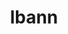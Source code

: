 ---
title: "lbann"
layout: cache
categories: [package, develop]
meta: {"versions": ["0.102"], "compilers": ["gcc@=7.5.0"], "oss": ["ubuntu18.04"], "platforms": ["linux"], "targets": ["x86_64", "x86_64_v3"], "stacks": ["radiuss"], "num_specs": 71, "num_specs_by_stack": {"radiuss": 71}}
spec_details: [{"hash": "atmypcyhehxlczsgq3wlrp75xose72rl", "compiler": "gcc@=7.5.0", "versions": ["0.102"], "os": "ubuntu18.04", "platform": "linux", "target": "x86_64", "variants": ["+al", "~asan", "~boost", "build_system=cmake", "build_type=Release", "+conduit", "~cuda", "~deterministic", "+dihydrogen", "~distconv", "dtype=float", "~fft", "~gold", "~half", "+hwloc", "~ipo", "~lld", "~numpy", "~nvprof", "~nvshmem", "~onednn", "~onnx", "+pfe", "+python", "~rocm", "~unit_tests", "~vision", "~vtune"], "stacks": ["radiuss"], "size": "-", "tarball": "https://binaries.spack.io/develop/build_cache/linux-ubuntu18.04-x86_64/gcc-7.5.0/lbann-0.102/linux-ubuntu18.04-x86_64-gcc-7.5.0-lbann-0.102-atmypcyhehxlczsgq3wlrp75xose72rl.spack"}, {"hash": "3kv3io6onnag4tsqb6r3cnsqdx4fv5ve", "compiler": "gcc@=7.5.0", "versions": ["0.102"], "os": "ubuntu18.04", "platform": "linux", "target": "x86_64", "variants": ["+al", "~asan", "~boost", "build_type=Release", "+conduit", "~cuda", "~deterministic", "+dihydrogen", "~distconv", "dtype=float", "~fft", "~gold", "~half", "+hwloc", "~ipo", "~lld", "~numpy", "~nvprof", "~nvshmem", "~onednn", "~onnx", "+pfe", "+python", "~rocm", "~vision", "~vtune"], "stacks": ["radiuss"], "size": "-", "tarball": "https://binaries.spack.io/develop/build_cache/linux-ubuntu18.04-x86_64/gcc-7.5.0/lbann-0.102/linux-ubuntu18.04-x86_64-gcc-7.5.0-lbann-0.102-3kv3io6onnag4tsqb6r3cnsqdx4fv5ve.spack"}, {"hash": "2rwxcwnopoqf3wg26fk7fa26mru5ud6g", "compiler": "gcc@=7.5.0", "versions": ["0.102"], "os": "ubuntu18.04", "platform": "linux", "target": "x86_64", "variants": ["+al", "~asan", "~boost", "build_system=cmake", "build_type=Release", "+conduit", "~cuda", "~deterministic", "+dihydrogen", "~distconv", "dtype=float", "~fft", "~gold", "~half", "+hwloc", "~ipo", "~lld", "~numpy", "~nvprof", "~nvshmem", "~onednn", "~onnx", "+pfe", "+python", "~rocm", "~unit_tests", "~vision", "~vtune"], "stacks": ["radiuss"], "size": "-", "tarball": "https://binaries.spack.io/develop/build_cache/linux-ubuntu18.04-x86_64/gcc-7.5.0/lbann-0.102/linux-ubuntu18.04-x86_64-gcc-7.5.0-lbann-0.102-2rwxcwnopoqf3wg26fk7fa26mru5ud6g.spack"}, {"hash": "4qm2bzanlybuoxb2ociclmpmpafggx46", "compiler": "gcc@=7.5.0", "versions": ["0.102"], "os": "ubuntu18.04", "platform": "linux", "target": "x86_64", "variants": ["+al", "~asan", "~boost", "build_type=Release", "+conduit", "~cuda", "~deterministic", "+dihydrogen", "~distconv", "dtype=float", "~fft", "~gold", "~half", "+hwloc", "~ipo", "~lld", "~numpy", "~nvprof", "~nvshmem", "~onednn", "~onnx", "+pfe", "+python", "~rocm", "~vision", "~vtune"], "stacks": ["radiuss"], "size": "-", "tarball": "https://binaries.spack.io/develop/build_cache/linux-ubuntu18.04-x86_64/gcc-7.5.0/lbann-0.102/linux-ubuntu18.04-x86_64-gcc-7.5.0-lbann-0.102-4qm2bzanlybuoxb2ociclmpmpafggx46.spack"}, {"hash": "4vphdzodnnheanjqnaj4rumiffiowddw", "compiler": "gcc@=7.5.0", "versions": ["0.102"], "os": "ubuntu18.04", "platform": "linux", "target": "x86_64", "variants": ["+al", "~asan", "~boost", "build_type=Release", "+conduit", "~cuda", "~deterministic", "+dihydrogen", "~distconv", "dtype=float", "~fft", "~gold", "~half", "+hwloc", "~ipo", "~lld", "~numpy", "~nvprof", "~nvshmem", "~onednn", "~onnx", "+pfe", "+python", "~rocm", "~unit_tests", "~vision", "~vtune"], "stacks": ["radiuss"], "size": "-", "tarball": "https://binaries.spack.io/develop/build_cache/linux-ubuntu18.04-x86_64/gcc-7.5.0/lbann-0.102/linux-ubuntu18.04-x86_64-gcc-7.5.0-lbann-0.102-4vphdzodnnheanjqnaj4rumiffiowddw.spack"}, {"hash": "6yazqcik65vbasev2krdbmrum3eaylbc", "compiler": "gcc@=7.5.0", "versions": ["0.102"], "os": "ubuntu18.04", "platform": "linux", "target": "x86_64", "variants": ["+al", "~asan", "~boost", "build_type=Release", "+conduit", "~cuda", "~deterministic", "+dihydrogen", "~distconv", "dtype=float", "~fft", "~gold", "~half", "+hwloc", "~ipo", "~lld", "~numpy", "~nvprof", "~nvshmem", "~onednn", "~onnx", "+pfe", "+python", "~rocm", "~vision", "~vtune"], "stacks": ["radiuss"], "size": "-", "tarball": "https://binaries.spack.io/develop/build_cache/linux-ubuntu18.04-x86_64/gcc-7.5.0/lbann-0.102/linux-ubuntu18.04-x86_64-gcc-7.5.0-lbann-0.102-6yazqcik65vbasev2krdbmrum3eaylbc.spack"}, {"hash": "63luleiimem2hgqdzgfmgke43v37woa6", "compiler": "gcc@=7.5.0", "versions": ["0.102"], "os": "ubuntu18.04", "platform": "linux", "target": "x86_64", "variants": ["+al", "~asan", "~boost", "build_type=Release", "+conduit", "~cuda", "~deterministic", "+dihydrogen", "~distconv", "dtype=float", "~fft", "~gold", "~half", "+hwloc", "~ipo", "~lld", "~numpy", "~nvprof", "~nvshmem", "~onednn", "~onnx", "+pfe", "+python", "~rocm", "~vision", "~vtune"], "stacks": ["radiuss"], "size": "-", "tarball": "https://binaries.spack.io/develop/build_cache/linux-ubuntu18.04-x86_64/gcc-7.5.0/lbann-0.102/linux-ubuntu18.04-x86_64-gcc-7.5.0-lbann-0.102-63luleiimem2hgqdzgfmgke43v37woa6.spack"}, {"hash": "7digorhfti234t6twevmv5ckpquuxtd2", "compiler": "gcc@=7.5.0", "versions": ["0.102"], "os": "ubuntu18.04", "platform": "linux", "target": "x86_64", "variants": ["+al", "~asan", "~boost", "build_system=cmake", "build_type=Release", "+conduit", "~cuda", "~deterministic", "+dihydrogen", "~distconv", "dtype=float", "~fft", "~gold", "~half", "+hwloc", "~ipo", "~lld", "~numpy", "~nvprof", "~nvshmem", "~onednn", "~onnx", "+pfe", "+python", "~rocm", "~unit_tests", "~vision", "~vtune"], "stacks": ["radiuss"], "size": "-", "tarball": "https://binaries.spack.io/develop/build_cache/linux-ubuntu18.04-x86_64/gcc-7.5.0/lbann-0.102/linux-ubuntu18.04-x86_64-gcc-7.5.0-lbann-0.102-7digorhfti234t6twevmv5ckpquuxtd2.spack"}, {"hash": "3ywvmkd3xfc5gjo4nigbq5jyiqmfoehn", "compiler": "gcc@=7.5.0", "versions": ["0.102"], "os": "ubuntu18.04", "platform": "linux", "target": "x86_64", "variants": ["+al", "~asan", "~boost", "build_type=Release", "+conduit", "~cuda", "~deterministic", "+dihydrogen", "~distconv", "dtype=float", "~fft", "~gold", "~half", "+hwloc", "~ipo", "~lld", "~numpy", "~nvprof", "~nvshmem", "~onednn", "~onnx", "+pfe", "+python", "~rocm", "~vision", "~vtune"], "stacks": ["radiuss"], "size": "-", "tarball": "https://binaries.spack.io/develop/build_cache/linux-ubuntu18.04-x86_64/gcc-7.5.0/lbann-0.102/linux-ubuntu18.04-x86_64-gcc-7.5.0-lbann-0.102-3ywvmkd3xfc5gjo4nigbq5jyiqmfoehn.spack"}, {"hash": "wqr4zkawtwp3ia6j2pkc2orxupiy6na4", "compiler": "gcc@=7.5.0", "versions": ["0.102"], "os": "ubuntu18.04", "platform": "linux", "target": "x86_64", "variants": ["+al", "~asan", "~boost", "build_type=Release", "+conduit", "~cuda", "~deterministic", "+dihydrogen", "~distconv", "dtype=float", "~fft", "~gold", "~half", "+hwloc", "~ipo", "~lld", "~numpy", "~nvprof", "~nvshmem", "~onednn", "~onnx", "+pfe", "+python", "~rocm", "~vision", "~vtune"], "stacks": ["radiuss"], "size": "-", "tarball": "https://binaries.spack.io/develop/build_cache/linux-ubuntu18.04-x86_64/gcc-7.5.0/lbann-0.102/linux-ubuntu18.04-x86_64-gcc-7.5.0-lbann-0.102-wqr4zkawtwp3ia6j2pkc2orxupiy6na4.spack"}, {"hash": "amxkex7aube454djzufz3nwytfld4eeu", "compiler": "gcc@=7.5.0", "versions": ["0.102"], "os": "ubuntu18.04", "platform": "linux", "target": "x86_64", "variants": ["+al", "~asan", "~boost", "build_system=cmake", "build_type=Release", "+conduit", "~cuda", "~deterministic", "+dihydrogen", "~distconv", "dtype=float", "~fft", "~gold", "~half", "+hwloc", "~ipo", "~lld", "~numpy", "~nvprof", "~nvshmem", "~onednn", "~onnx", "+pfe", "+python", "~rocm", "~unit_tests", "~vision", "~vtune"], "stacks": ["radiuss"], "size": "-", "tarball": "https://binaries.spack.io/develop/build_cache/linux-ubuntu18.04-x86_64/gcc-7.5.0/lbann-0.102/linux-ubuntu18.04-x86_64-gcc-7.5.0-lbann-0.102-amxkex7aube454djzufz3nwytfld4eeu.spack"}, {"hash": "3dxnt2nte7klb5olwgb2zvzxx77zdy6h", "compiler": "gcc@=7.5.0", "versions": ["0.102"], "os": "ubuntu18.04", "platform": "linux", "target": "x86_64", "variants": ["+al", "~asan", "~boost", "build_system=cmake", "build_type=Release", "+conduit", "~cuda", "~deterministic", "+dihydrogen", "~distconv", "dtype=float", "~fft", "generator=ninja", "~gold", "~half", "+hwloc", "~ipo", "~lld", "~numpy", "~nvprof", "~nvshmem", "~onednn", "~onnx", "+pfe", "+python", "~rocm", "~unit_tests", "~vision", "~vtune"], "stacks": ["radiuss"], "size": "-", "tarball": "https://binaries.spack.io/develop/build_cache/linux-ubuntu18.04-x86_64/gcc-7.5.0/lbann-0.102/linux-ubuntu18.04-x86_64-gcc-7.5.0-lbann-0.102-3dxnt2nte7klb5olwgb2zvzxx77zdy6h.spack"}, {"hash": "aqef2oevm25dh5j5rtoskqi5ob5unsqv", "compiler": "gcc@=7.5.0", "versions": ["0.102"], "os": "ubuntu18.04", "platform": "linux", "target": "x86_64", "variants": ["+al", "~asan", "~boost", "build_type=Release", "+conduit", "~cuda", "~deterministic", "+dihydrogen", "~distconv", "dtype=float", "~fft", "~gold", "~half", "+hwloc", "~ipo", "~lld", "~numpy", "~nvprof", "~nvshmem", "~onednn", "~onnx", "+pfe", "+python", "~rocm", "~vision", "~vtune"], "stacks": ["radiuss"], "size": "-", "tarball": "https://binaries.spack.io/develop/build_cache/linux-ubuntu18.04-x86_64/gcc-7.5.0/lbann-0.102/linux-ubuntu18.04-x86_64-gcc-7.5.0-lbann-0.102-aqef2oevm25dh5j5rtoskqi5ob5unsqv.spack"}, {"hash": "3y5atrbventrpycndqsifpr5bcm2rrv6", "compiler": "gcc@=7.5.0", "versions": ["0.102"], "os": "ubuntu18.04", "platform": "linux", "target": "x86_64", "variants": ["+al", "~asan", "~boost", "build_type=Release", "+conduit", "~cuda", "~deterministic", "+dihydrogen", "~distconv", "dtype=float", "~fft", "~gold", "~half", "+hwloc", "~ipo", "~lld", "~numpy", "~nvprof", "~nvshmem", "~onednn", "~onnx", "+pfe", "+python", "~rocm", "~vision", "~vtune"], "stacks": ["radiuss"], "size": "-", "tarball": "https://binaries.spack.io/develop/build_cache/linux-ubuntu18.04-x86_64/gcc-7.5.0/lbann-0.102/linux-ubuntu18.04-x86_64-gcc-7.5.0-lbann-0.102-3y5atrbventrpycndqsifpr5bcm2rrv6.spack"}, {"hash": "4huwr4bmkgvynckiuvalfrg5uyd53icr", "compiler": "gcc@=7.5.0", "versions": ["0.102"], "os": "ubuntu18.04", "platform": "linux", "target": "x86_64", "variants": ["+al", "~asan", "~boost", "build_type=Release", "+conduit", "~cuda", "~deterministic", "+dihydrogen", "~distconv", "dtype=float", "~fft", "~gold", "~half", "+hwloc", "~ipo", "~lld", "~numpy", "~nvprof", "~nvshmem", "~onednn", "~onnx", "+pfe", "+python", "~rocm", "~vision", "~vtune"], "stacks": ["radiuss"], "size": "-", "tarball": "https://binaries.spack.io/develop/build_cache/linux-ubuntu18.04-x86_64/gcc-7.5.0/lbann-0.102/linux-ubuntu18.04-x86_64-gcc-7.5.0-lbann-0.102-4huwr4bmkgvynckiuvalfrg5uyd53icr.spack"}, {"hash": "3nm3kjxs3yczg2hcdrfe2q2zshg6bnwe", "compiler": "gcc@=7.5.0", "versions": ["0.102"], "os": "ubuntu18.04", "platform": "linux", "target": "x86_64", "variants": ["+al", "~asan", "~boost", "build_type=Release", "+conduit", "~cuda", "~deterministic", "+dihydrogen", "~distconv", "dtype=float", "~fft", "~gold", "~half", "+hwloc", "~ipo", "~lld", "~numpy", "~nvprof", "~nvshmem", "~onednn", "~onnx", "+pfe", "+python", "~rocm", "~vision", "~vtune"], "stacks": ["radiuss"], "size": "-", "tarball": "https://binaries.spack.io/develop/build_cache/linux-ubuntu18.04-x86_64/gcc-7.5.0/lbann-0.102/linux-ubuntu18.04-x86_64-gcc-7.5.0-lbann-0.102-3nm3kjxs3yczg2hcdrfe2q2zshg6bnwe.spack"}, {"hash": "62fd2yqng5juyqkfuorj5zs5ulxlznm2", "compiler": "gcc@=7.5.0", "versions": ["0.102"], "os": "ubuntu18.04", "platform": "linux", "target": "x86_64", "variants": ["+al", "~asan", "~boost", "build_system=cmake", "build_type=Release", "+conduit", "~cuda", "~deterministic", "+dihydrogen", "~distconv", "dtype=float", "~fft", "~gold", "~half", "+hwloc", "~ipo", "~lld", "~numpy", "~nvprof", "~nvshmem", "~onednn", "~onnx", "+pfe", "+python", "~rocm", "~unit_tests", "~vision", "~vtune"], "stacks": ["radiuss"], "size": "-", "tarball": "https://binaries.spack.io/develop/build_cache/linux-ubuntu18.04-x86_64/gcc-7.5.0/lbann-0.102/linux-ubuntu18.04-x86_64-gcc-7.5.0-lbann-0.102-62fd2yqng5juyqkfuorj5zs5ulxlznm2.spack"}, {"hash": "2ntln6rsrt2trw3lxja47tbyn4y4uu3y", "compiler": "gcc@=7.5.0", "versions": ["0.102"], "os": "ubuntu18.04", "platform": "linux", "target": "x86_64", "variants": ["+al", "~asan", "~boost", "build_type=Release", "+conduit", "~cuda", "~deterministic", "+dihydrogen", "~distconv", "dtype=float", "~fft", "~gold", "~half", "+hwloc", "~ipo", "~lld", "~numpy", "~nvprof", "~nvshmem", "~onednn", "~onnx", "+pfe", "+python", "~rocm", "~vision", "~vtune"], "stacks": ["radiuss"], "size": "-", "tarball": "https://binaries.spack.io/develop/build_cache/linux-ubuntu18.04-x86_64/gcc-7.5.0/lbann-0.102/linux-ubuntu18.04-x86_64-gcc-7.5.0-lbann-0.102-2ntln6rsrt2trw3lxja47tbyn4y4uu3y.spack"}, {"hash": "5c6gbkyxl4ehxz6ceevkztfhobwkmdho", "compiler": "gcc@=7.5.0", "versions": ["0.102"], "os": "ubuntu18.04", "platform": "linux", "target": "x86_64", "variants": ["+al", "~asan", "~boost", "build_type=Release", "+conduit", "~cuda", "~deterministic", "+dihydrogen", "~distconv", "dtype=float", "~fft", "~gold", "~half", "+hwloc", "~ipo", "~lld", "~numpy", "~nvprof", "~nvshmem", "~onednn", "~onnx", "+pfe", "+python", "~rocm", "~vision", "~vtune"], "stacks": ["radiuss"], "size": "-", "tarball": "https://binaries.spack.io/develop/build_cache/linux-ubuntu18.04-x86_64/gcc-7.5.0/lbann-0.102/linux-ubuntu18.04-x86_64-gcc-7.5.0-lbann-0.102-5c6gbkyxl4ehxz6ceevkztfhobwkmdho.spack"}, {"hash": "3533tzsiplw2e2ykw56mzpeie5qinzb2", "compiler": "gcc@=7.5.0", "versions": ["0.102"], "os": "ubuntu18.04", "platform": "linux", "target": "x86_64", "variants": ["+al", "~asan", "~boost", "build_type=Release", "+conduit", "~cuda", "~deterministic", "+dihydrogen", "~distconv", "dtype=float", "~fft", "~gold", "~half", "+hwloc", "~ipo", "~lld", "~numpy", "~nvprof", "~nvshmem", "~onednn", "~onnx", "+pfe", "+python", "~rocm", "~vision", "~vtune"], "stacks": ["radiuss"], "size": "-", "tarball": "https://binaries.spack.io/develop/build_cache/linux-ubuntu18.04-x86_64/gcc-7.5.0/lbann-0.102/linux-ubuntu18.04-x86_64-gcc-7.5.0-lbann-0.102-3533tzsiplw2e2ykw56mzpeie5qinzb2.spack"}, {"hash": "3heqwnps3yq425qvjwpt3uwzzklhlsw3", "compiler": "gcc@=7.5.0", "versions": ["0.102"], "os": "ubuntu18.04", "platform": "linux", "target": "x86_64", "variants": ["+al", "~asan", "~boost", "build_type=Release", "+conduit", "~cuda", "~deterministic", "+dihydrogen", "~distconv", "dtype=float", "~fft", "~gold", "~half", "+hwloc", "~ipo", "~lld", "~numpy", "~nvprof", "~nvshmem", "~onednn", "~onnx", "+pfe", "+python", "~rocm", "~vision", "~vtune"], "stacks": ["radiuss"], "size": "-", "tarball": "https://binaries.spack.io/develop/build_cache/linux-ubuntu18.04-x86_64/gcc-7.5.0/lbann-0.102/linux-ubuntu18.04-x86_64-gcc-7.5.0-lbann-0.102-3heqwnps3yq425qvjwpt3uwzzklhlsw3.spack"}, {"hash": "a2kalvbbp4rsqsy64x4u43h2kqararlj", "compiler": "gcc@=7.5.0", "versions": ["0.102"], "os": "ubuntu18.04", "platform": "linux", "target": "x86_64", "variants": ["+al", "~asan", "~boost", "build_type=Release", "+conduit", "~cuda", "~deterministic", "+dihydrogen", "~distconv", "dtype=float", "~fft", "~gold", "~half", "+hwloc", "~ipo", "~lld", "~numpy", "~nvprof", "~nvshmem", "~onednn", "~onnx", "+pfe", "+python", "~rocm", "~vision", "~vtune"], "stacks": ["radiuss"], "size": "-", "tarball": "https://binaries.spack.io/develop/build_cache/linux-ubuntu18.04-x86_64/gcc-7.5.0/lbann-0.102/linux-ubuntu18.04-x86_64-gcc-7.5.0-lbann-0.102-a2kalvbbp4rsqsy64x4u43h2kqararlj.spack"}, {"hash": "swjyuvodeba44me6rqwhi7jlowilgdpa", "compiler": "gcc@=7.5.0", "versions": ["0.102"], "os": "ubuntu18.04", "platform": "linux", "target": "x86_64", "variants": ["+al", "~asan", "~boost", "build_type=Release", "+conduit", "~cuda", "~deterministic", "+dihydrogen", "~distconv", "dtype=float", "~fft", "~gold", "~half", "+hwloc", "~ipo", "~lld", "~numpy", "~nvprof", "~nvshmem", "~onednn", "~onnx", "+pfe", "+python", "~rocm", "~vision", "~vtune"], "stacks": ["radiuss"], "size": "-", "tarball": "https://binaries.spack.io/develop/build_cache/linux-ubuntu18.04-x86_64/gcc-7.5.0/lbann-0.102/linux-ubuntu18.04-x86_64-gcc-7.5.0-lbann-0.102-swjyuvodeba44me6rqwhi7jlowilgdpa.spack"}, {"hash": "cbudadngmhrncykugoisra3crrhqfi6q", "compiler": "gcc@=7.5.0", "versions": ["0.102"], "os": "ubuntu18.04", "platform": "linux", "target": "x86_64", "variants": ["+al", "~asan", "~boost", "build_system=cmake", "build_type=Release", "+conduit", "~cuda", "~deterministic", "+dihydrogen", "~distconv", "dtype=float", "~fft", "~gold", "~half", "+hwloc", "~ipo", "~lld", "~numpy", "~nvprof", "~nvshmem", "~onednn", "~onnx", "+pfe", "+python", "~rocm", "~unit_tests", "~vision", "~vtune"], "stacks": ["radiuss"], "size": "-", "tarball": "https://binaries.spack.io/develop/build_cache/linux-ubuntu18.04-x86_64/gcc-7.5.0/lbann-0.102/linux-ubuntu18.04-x86_64-gcc-7.5.0-lbann-0.102-cbudadngmhrncykugoisra3crrhqfi6q.spack"}, {"hash": "k7zsu3v4igaspkg6mm7gymdmzmtsb6ea", "compiler": "gcc@=7.5.0", "versions": ["0.102"], "os": "ubuntu18.04", "platform": "linux", "target": "x86_64", "variants": ["+al", "~asan", "~boost", "build_type=Release", "+conduit", "~cuda", "~deterministic", "+dihydrogen", "~distconv", "dtype=float", "~fft", "~gold", "~half", "+hwloc", "~ipo", "~lld", "~numpy", "~nvprof", "~nvshmem", "~onednn", "~onnx", "+pfe", "+python", "~rocm", "~vision", "~vtune"], "stacks": ["radiuss"], "size": "-", "tarball": "https://binaries.spack.io/develop/build_cache/linux-ubuntu18.04-x86_64/gcc-7.5.0/lbann-0.102/linux-ubuntu18.04-x86_64-gcc-7.5.0-lbann-0.102-k7zsu3v4igaspkg6mm7gymdmzmtsb6ea.spack"}, {"hash": "rc3iosdlhjofktjsvwovkredrktbafwp", "compiler": "gcc@=7.5.0", "versions": ["0.102"], "os": "ubuntu18.04", "platform": "linux", "target": "x86_64", "variants": ["+al", "~asan", "~boost", "build_type=Release", "+conduit", "~cuda", "~deterministic", "+dihydrogen", "~distconv", "dtype=float", "~fft", "~gold", "~half", "+hwloc", "~ipo", "~lld", "~numpy", "~nvprof", "~nvshmem", "~onednn", "~onnx", "+pfe", "+python", "~rocm", "~vision", "~vtune"], "stacks": ["radiuss"], "size": "-", "tarball": "https://binaries.spack.io/develop/build_cache/linux-ubuntu18.04-x86_64/gcc-7.5.0/lbann-0.102/linux-ubuntu18.04-x86_64-gcc-7.5.0-lbann-0.102-rc3iosdlhjofktjsvwovkredrktbafwp.spack"}, {"hash": "bony5pevq2ywt3dbu45pfavk5ztvfbqq", "compiler": "gcc@=7.5.0", "versions": ["0.102"], "os": "ubuntu18.04", "platform": "linux", "target": "x86_64", "variants": ["+al", "~asan", "~boost", "build_type=Release", "+conduit", "~cuda", "~deterministic", "+dihydrogen", "~distconv", "dtype=float", "~fft", "~gold", "~half", "+hwloc", "~ipo", "~lld", "~numpy", "~nvprof", "~nvshmem", "~onednn", "~onnx", "+pfe", "+python", "~rocm", "~vision", "~vtune"], "stacks": ["radiuss"], "size": "-", "tarball": "https://binaries.spack.io/develop/build_cache/linux-ubuntu18.04-x86_64/gcc-7.5.0/lbann-0.102/linux-ubuntu18.04-x86_64-gcc-7.5.0-lbann-0.102-bony5pevq2ywt3dbu45pfavk5ztvfbqq.spack"}, {"hash": "dv3mnwtdanr6yhmffo6n5ga6qndl4j4i", "compiler": "gcc@=7.5.0", "versions": ["0.102"], "os": "ubuntu18.04", "platform": "linux", "target": "x86_64", "variants": ["+al", "~asan", "~boost", "build_type=Release", "+conduit", "~cuda", "~deterministic", "+dihydrogen", "~distconv", "dtype=float", "~fft", "~gold", "~half", "+hwloc", "~ipo", "~lld", "~numpy", "~nvprof", "~nvshmem", "~onednn", "~onnx", "+pfe", "+python", "~rocm", "~vision", "~vtune"], "stacks": ["radiuss"], "size": "-", "tarball": "https://binaries.spack.io/develop/build_cache/linux-ubuntu18.04-x86_64/gcc-7.5.0/lbann-0.102/linux-ubuntu18.04-x86_64-gcc-7.5.0-lbann-0.102-dv3mnwtdanr6yhmffo6n5ga6qndl4j4i.spack"}, {"hash": "n5qoxs5ktmjdvctj2vszh4aasbostq5v", "compiler": "gcc@=7.5.0", "versions": ["0.102"], "os": "ubuntu18.04", "platform": "linux", "target": "x86_64", "variants": ["+al", "~asan", "~boost", "build_type=Release", "+conduit", "~cuda", "~deterministic", "+dihydrogen", "~distconv", "dtype=float", "~fft", "~gold", "~half", "+hwloc", "~ipo", "~lld", "~numpy", "~nvprof", "~nvshmem", "~onednn", "~onnx", "+pfe", "+python", "~rocm", "~vision", "~vtune"], "stacks": ["radiuss"], "size": "-", "tarball": "https://binaries.spack.io/develop/build_cache/linux-ubuntu18.04-x86_64/gcc-7.5.0/lbann-0.102/linux-ubuntu18.04-x86_64-gcc-7.5.0-lbann-0.102-n5qoxs5ktmjdvctj2vszh4aasbostq5v.spack"}, {"hash": "q4zp324n65b2te52asnlrk7ziqmyqadl", "compiler": "gcc@=7.5.0", "versions": ["0.102"], "os": "ubuntu18.04", "platform": "linux", "target": "x86_64", "variants": ["+al", "~asan", "~boost", "build_type=Release", "+conduit", "~cuda", "~deterministic", "+dihydrogen", "~distconv", "dtype=float", "~fft", "~gold", "~half", "+hwloc", "~ipo", "~lld", "~numpy", "~nvprof", "~nvshmem", "~onednn", "~onnx", "+pfe", "+python", "~rocm", "~vision", "~vtune"], "stacks": ["radiuss"], "size": "-", "tarball": "https://binaries.spack.io/develop/build_cache/linux-ubuntu18.04-x86_64/gcc-7.5.0/lbann-0.102/linux-ubuntu18.04-x86_64-gcc-7.5.0-lbann-0.102-q4zp324n65b2te52asnlrk7ziqmyqadl.spack"}, {"hash": "blcm7fw5hpihhyfzlbxp6n5hudhrtaxq", "compiler": "gcc@=7.5.0", "versions": ["0.102"], "os": "ubuntu18.04", "platform": "linux", "target": "x86_64", "variants": ["+al", "~asan", "~boost", "build_type=Release", "+conduit", "~cuda", "~deterministic", "+dihydrogen", "~distconv", "dtype=float", "~fft", "~gold", "~half", "+hwloc", "~ipo", "~lld", "~numpy", "~nvprof", "~nvshmem", "~onednn", "~onnx", "+pfe", "+python", "~rocm", "~vision", "~vtune"], "stacks": ["radiuss"], "size": "-", "tarball": "https://binaries.spack.io/develop/build_cache/linux-ubuntu18.04-x86_64/gcc-7.5.0/lbann-0.102/linux-ubuntu18.04-x86_64-gcc-7.5.0-lbann-0.102-blcm7fw5hpihhyfzlbxp6n5hudhrtaxq.spack"}, {"hash": "c4rltoj7ejcvhickfgphxrojjwnpidvt", "compiler": "gcc@=7.5.0", "versions": ["0.102"], "os": "ubuntu18.04", "platform": "linux", "target": "x86_64", "variants": ["+al", "~asan", "~boost", "build_type=Release", "+conduit", "~cuda", "~deterministic", "+dihydrogen", "~distconv", "dtype=float", "~fft", "~gold", "~half", "+hwloc", "~ipo", "~lld", "~numpy", "~nvprof", "~nvshmem", "~onednn", "~onnx", "+pfe", "+python", "~rocm", "~unit_tests", "~vision", "~vtune"], "stacks": ["radiuss"], "size": "-", "tarball": "https://binaries.spack.io/develop/build_cache/linux-ubuntu18.04-x86_64/gcc-7.5.0/lbann-0.102/linux-ubuntu18.04-x86_64-gcc-7.5.0-lbann-0.102-c4rltoj7ejcvhickfgphxrojjwnpidvt.spack"}, {"hash": "tsbaubxb5l34mpvccu3k2uy57m5yfbhs", "compiler": "gcc@=7.5.0", "versions": ["0.102"], "os": "ubuntu18.04", "platform": "linux", "target": "x86_64", "variants": ["+al", "~asan", "~boost", "build_type=Release", "+conduit", "~cuda", "~deterministic", "+dihydrogen", "~distconv", "dtype=float", "~fft", "~gold", "~half", "+hwloc", "~ipo", "~lld", "~numpy", "~nvprof", "~nvshmem", "~onednn", "~onnx", "+pfe", "+python", "~rocm", "~vision", "~vtune"], "stacks": ["radiuss"], "size": "-", "tarball": "https://binaries.spack.io/develop/build_cache/linux-ubuntu18.04-x86_64/gcc-7.5.0/lbann-0.102/linux-ubuntu18.04-x86_64-gcc-7.5.0-lbann-0.102-tsbaubxb5l34mpvccu3k2uy57m5yfbhs.spack"}, {"hash": "hxdg65kmsvoby4lcbeebjrzdjxdotj6x", "compiler": "gcc@=7.5.0", "versions": ["0.102"], "os": "ubuntu18.04", "platform": "linux", "target": "x86_64", "variants": ["+al", "~asan", "~boost", "build_type=Release", "+conduit", "~cuda", "~deterministic", "+dihydrogen", "~distconv", "dtype=float", "~fft", "~gold", "~half", "+hwloc", "~ipo", "~lld", "~numpy", "~nvprof", "~nvshmem", "~onednn", "~onnx", "+pfe", "+python", "~rocm", "~vision", "~vtune"], "stacks": ["radiuss"], "size": "-", "tarball": "https://binaries.spack.io/develop/build_cache/linux-ubuntu18.04-x86_64/gcc-7.5.0/lbann-0.102/linux-ubuntu18.04-x86_64-gcc-7.5.0-lbann-0.102-hxdg65kmsvoby4lcbeebjrzdjxdotj6x.spack"}, {"hash": "vtjlkptdadfg7ypoc4j6c2dxlh56sabt", "compiler": "gcc@=7.5.0", "versions": ["0.102"], "os": "ubuntu18.04", "platform": "linux", "target": "x86_64", "variants": ["+al", "~asan", "~boost", "build_type=Release", "+conduit", "~cuda", "~deterministic", "+dihydrogen", "~distconv", "dtype=float", "~fft", "~gold", "~half", "+hwloc", "~ipo", "~lld", "~numpy", "~nvprof", "~nvshmem", "~onednn", "~onnx", "+pfe", "+python", "~rocm", "~vision", "~vtune"], "stacks": ["radiuss"], "size": "-", "tarball": "https://binaries.spack.io/develop/build_cache/linux-ubuntu18.04-x86_64/gcc-7.5.0/lbann-0.102/linux-ubuntu18.04-x86_64-gcc-7.5.0-lbann-0.102-vtjlkptdadfg7ypoc4j6c2dxlh56sabt.spack"}, {"hash": "draitc7hdwqleslbykuuo7if42xc6qik", "compiler": "gcc@=7.5.0", "versions": ["0.102"], "os": "ubuntu18.04", "platform": "linux", "target": "x86_64", "variants": ["+al", "~asan", "~boost", "build_system=cmake", "build_type=Release", "+conduit", "~cuda", "~deterministic", "+dihydrogen", "~distconv", "dtype=float", "~fft", "~gold", "~half", "+hwloc", "~ipo", "~lld", "~numpy", "~nvprof", "~nvshmem", "~onednn", "~onnx", "+pfe", "+python", "~rocm", "~unit_tests", "~vision", "~vtune"], "stacks": ["radiuss"], "size": "-", "tarball": "https://binaries.spack.io/develop/build_cache/linux-ubuntu18.04-x86_64/gcc-7.5.0/lbann-0.102/linux-ubuntu18.04-x86_64-gcc-7.5.0-lbann-0.102-draitc7hdwqleslbykuuo7if42xc6qik.spack"}, {"hash": "izgpebekrrn5duy7ahlwkc2563r3oycb", "compiler": "gcc@=7.5.0", "versions": ["0.102"], "os": "ubuntu18.04", "platform": "linux", "target": "x86_64", "variants": ["+al", "~asan", "~boost", "build_type=Release", "+conduit", "~cuda", "~deterministic", "+dihydrogen", "~distconv", "dtype=float", "~fft", "~gold", "~half", "+hwloc", "~ipo", "~lld", "~numpy", "~nvprof", "~nvshmem", "~onednn", "~onnx", "+pfe", "+python", "~rocm", "~vision", "~vtune"], "stacks": ["radiuss"], "size": "-", "tarball": "https://binaries.spack.io/develop/build_cache/linux-ubuntu18.04-x86_64/gcc-7.5.0/lbann-0.102/linux-ubuntu18.04-x86_64-gcc-7.5.0-lbann-0.102-izgpebekrrn5duy7ahlwkc2563r3oycb.spack"}, {"hash": "newsrh3dyfbub6ejixx7gjytvx4zyrck", "compiler": "gcc@=7.5.0", "versions": ["0.102"], "os": "ubuntu18.04", "platform": "linux", "target": "x86_64", "variants": ["+al", "~asan", "~boost", "build_type=Release", "+conduit", "~cuda", "~deterministic", "+dihydrogen", "~distconv", "dtype=float", "~fft", "~gold", "~half", "+hwloc", "~ipo", "~lld", "~numpy", "~nvprof", "~nvshmem", "~onednn", "~onnx", "+pfe", "+python", "~rocm", "~vision", "~vtune"], "stacks": ["radiuss"], "size": "-", "tarball": "https://binaries.spack.io/develop/build_cache/linux-ubuntu18.04-x86_64/gcc-7.5.0/lbann-0.102/linux-ubuntu18.04-x86_64-gcc-7.5.0-lbann-0.102-newsrh3dyfbub6ejixx7gjytvx4zyrck.spack"}, {"hash": "onmkhfgs7l5me7ezrcgznyzhtyir2spy", "compiler": "gcc@=7.5.0", "versions": ["0.102"], "os": "ubuntu18.04", "platform": "linux", "target": "x86_64", "variants": ["+al", "~asan", "~boost", "build_type=Release", "+conduit", "~cuda", "~deterministic", "+dihydrogen", "~distconv", "dtype=float", "~fft", "~gold", "~half", "+hwloc", "~ipo", "~lld", "~numpy", "~nvprof", "~nvshmem", "~onednn", "~onnx", "+pfe", "+python", "~rocm", "~vision", "~vtune"], "stacks": ["radiuss"], "size": "-", "tarball": "https://binaries.spack.io/develop/build_cache/linux-ubuntu18.04-x86_64/gcc-7.5.0/lbann-0.102/linux-ubuntu18.04-x86_64-gcc-7.5.0-lbann-0.102-onmkhfgs7l5me7ezrcgznyzhtyir2spy.spack"}, {"hash": "ebhrvr2aompcp2bicfosto4bqlrbbyd2", "compiler": "gcc@=7.5.0", "versions": ["0.102"], "os": "ubuntu18.04", "platform": "linux", "target": "x86_64", "variants": ["+al", "~asan", "~boost", "build_type=Release", "+conduit", "~cuda", "~deterministic", "+dihydrogen", "~distconv", "dtype=float", "~fft", "~gold", "~half", "+hwloc", "~ipo", "~lld", "~numpy", "~nvprof", "~nvshmem", "~onednn", "~onnx", "+pfe", "+python", "~rocm", "~vision", "~vtune"], "stacks": ["radiuss"], "size": "-", "tarball": "https://binaries.spack.io/develop/build_cache/linux-ubuntu18.04-x86_64/gcc-7.5.0/lbann-0.102/linux-ubuntu18.04-x86_64-gcc-7.5.0-lbann-0.102-ebhrvr2aompcp2bicfosto4bqlrbbyd2.spack"}, {"hash": "dlmnucst2kdvm2u375ctzjv5uiuhycrl", "compiler": "gcc@=7.5.0", "versions": ["0.102"], "os": "ubuntu18.04", "platform": "linux", "target": "x86_64", "variants": ["+al", "~asan", "~boost", "build_type=Release", "+conduit", "~cuda", "~deterministic", "+dihydrogen", "~distconv", "dtype=float", "~fft", "~gold", "~half", "+hwloc", "~ipo", "~lld", "~numpy", "~nvprof", "~nvshmem", "~onednn", "~onnx", "+pfe", "+python", "~rocm", "~vision", "~vtune"], "stacks": ["radiuss"], "size": "-", "tarball": "https://binaries.spack.io/develop/build_cache/linux-ubuntu18.04-x86_64/gcc-7.5.0/lbann-0.102/linux-ubuntu18.04-x86_64-gcc-7.5.0-lbann-0.102-dlmnucst2kdvm2u375ctzjv5uiuhycrl.spack"}, {"hash": "qrp5iucslo3q3gmcwaq3pasen75qnkib", "compiler": "gcc@=7.5.0", "versions": ["0.102"], "os": "ubuntu18.04", "platform": "linux", "target": "x86_64", "variants": ["+al", "~asan", "~boost", "build_type=Release", "+conduit", "~cuda", "~deterministic", "+dihydrogen", "~distconv", "dtype=float", "~fft", "~gold", "~half", "+hwloc", "~ipo", "~lld", "~numpy", "~nvprof", "~nvshmem", "~onednn", "~onnx", "+pfe", "+python", "~rocm", "~vision", "~vtune"], "stacks": ["radiuss"], "size": "-", "tarball": "https://binaries.spack.io/develop/build_cache/linux-ubuntu18.04-x86_64/gcc-7.5.0/lbann-0.102/linux-ubuntu18.04-x86_64-gcc-7.5.0-lbann-0.102-qrp5iucslo3q3gmcwaq3pasen75qnkib.spack"}, {"hash": "lec6ddykpe3tgydnuqbzh2yez6pd42zb", "compiler": "gcc@=7.5.0", "versions": ["0.102"], "os": "ubuntu18.04", "platform": "linux", "target": "x86_64", "variants": ["+al", "~asan", "~boost", "build_type=Release", "+conduit", "~cuda", "~deterministic", "+dihydrogen", "~distconv", "dtype=float", "~fft", "~gold", "~half", "+hwloc", "~ipo", "~lld", "~numpy", "~nvprof", "~nvshmem", "~onednn", "~onnx", "+pfe", "+python", "~rocm", "~vision", "~vtune"], "stacks": ["radiuss"], "size": "-", "tarball": "https://binaries.spack.io/develop/build_cache/linux-ubuntu18.04-x86_64/gcc-7.5.0/lbann-0.102/linux-ubuntu18.04-x86_64-gcc-7.5.0-lbann-0.102-lec6ddykpe3tgydnuqbzh2yez6pd42zb.spack"}, {"hash": "vws7qaemhs43mh44z5mxhqkv5zdaauaw", "compiler": "gcc@=7.5.0", "versions": ["0.102"], "os": "ubuntu18.04", "platform": "linux", "target": "x86_64", "variants": ["+al", "~asan", "~boost", "build_type=Release", "+conduit", "~cuda", "~deterministic", "+dihydrogen", "~distconv", "dtype=float", "~fft", "~gold", "~half", "+hwloc", "~ipo", "~lld", "~numpy", "~nvprof", "~nvshmem", "~onednn", "~onnx", "+pfe", "+python", "~rocm", "~vision", "~vtune"], "stacks": ["radiuss"], "size": "-", "tarball": "https://binaries.spack.io/develop/build_cache/linux-ubuntu18.04-x86_64/gcc-7.5.0/lbann-0.102/linux-ubuntu18.04-x86_64-gcc-7.5.0-lbann-0.102-vws7qaemhs43mh44z5mxhqkv5zdaauaw.spack"}, {"hash": "qax6ssjeurefmfszrb3l4l57r6j2bsdz", "compiler": "gcc@=7.5.0", "versions": ["0.102"], "os": "ubuntu18.04", "platform": "linux", "target": "x86_64", "variants": ["+al", "~asan", "~boost", "build_type=Release", "+conduit", "~cuda", "~deterministic", "+dihydrogen", "~distconv", "dtype=float", "~fft", "~gold", "~half", "+hwloc", "~ipo", "~lld", "~numpy", "~nvprof", "~nvshmem", "~onednn", "~onnx", "+pfe", "+python", "~rocm", "~vision", "~vtune"], "stacks": ["radiuss"], "size": "-", "tarball": "https://binaries.spack.io/develop/build_cache/linux-ubuntu18.04-x86_64/gcc-7.5.0/lbann-0.102/linux-ubuntu18.04-x86_64-gcc-7.5.0-lbann-0.102-qax6ssjeurefmfszrb3l4l57r6j2bsdz.spack"}, {"hash": "jfw7sh37bsmlwqgdaszrgrjghdncxjdm", "compiler": "gcc@=7.5.0", "versions": ["0.102"], "os": "ubuntu18.04", "platform": "linux", "target": "x86_64", "variants": ["+al", "~asan", "~boost", "build_type=Release", "+conduit", "~cuda", "~deterministic", "+dihydrogen", "~distconv", "dtype=float", "~fft", "~gold", "~half", "+hwloc", "~ipo", "~lld", "~numpy", "~nvprof", "~nvshmem", "~onednn", "~onnx", "+pfe", "+python", "~rocm", "~vision", "~vtune"], "stacks": ["radiuss"], "size": "-", "tarball": "https://binaries.spack.io/develop/build_cache/linux-ubuntu18.04-x86_64/gcc-7.5.0/lbann-0.102/linux-ubuntu18.04-x86_64-gcc-7.5.0-lbann-0.102-jfw7sh37bsmlwqgdaszrgrjghdncxjdm.spack"}, {"hash": "nnltilokipy75574r7qayhuljt6dnvxp", "compiler": "gcc@=7.5.0", "versions": ["0.102"], "os": "ubuntu18.04", "platform": "linux", "target": "x86_64", "variants": ["+al", "~asan", "~boost", "build_type=Release", "+conduit", "~cuda", "~deterministic", "+dihydrogen", "~distconv", "dtype=float", "~fft", "~gold", "~half", "+hwloc", "~ipo", "~lld", "~numpy", "~nvprof", "~nvshmem", "~onednn", "~onnx", "+pfe", "+python", "~rocm", "~vision", "~vtune"], "stacks": ["radiuss"], "size": "-", "tarball": "https://binaries.spack.io/develop/build_cache/linux-ubuntu18.04-x86_64/gcc-7.5.0/lbann-0.102/linux-ubuntu18.04-x86_64-gcc-7.5.0-lbann-0.102-nnltilokipy75574r7qayhuljt6dnvxp.spack"}, {"hash": "tjorspef2tpnk6wxmggwveanngs2cgzv", "compiler": "gcc@=7.5.0", "versions": ["0.102"], "os": "ubuntu18.04", "platform": "linux", "target": "x86_64", "variants": ["+al", "~asan", "~boost", "build_type=Release", "+conduit", "~cuda", "~deterministic", "+dihydrogen", "~distconv", "dtype=float", "~fft", "~gold", "~half", "+hwloc", "~ipo", "~lld", "~numpy", "~nvprof", "~nvshmem", "~onednn", "~onnx", "+pfe", "+python", "~rocm", "~vision", "~vtune"], "stacks": ["radiuss"], "size": "-", "tarball": "https://binaries.spack.io/develop/build_cache/linux-ubuntu18.04-x86_64/gcc-7.5.0/lbann-0.102/linux-ubuntu18.04-x86_64-gcc-7.5.0-lbann-0.102-tjorspef2tpnk6wxmggwveanngs2cgzv.spack"}, {"hash": "m2lo3wo75tgg5i3aartsubntrpesuy54", "compiler": "gcc@=7.5.0", "versions": ["0.102"], "os": "ubuntu18.04", "platform": "linux", "target": "x86_64", "variants": ["+al", "~asan", "~boost", "build_system=cmake", "build_type=Release", "+conduit", "~cuda", "~deterministic", "+dihydrogen", "~distconv", "dtype=float", "~fft", "~gold", "~half", "+hwloc", "~ipo", "~lld", "~numpy", "~nvprof", "~nvshmem", "~onednn", "~onnx", "+pfe", "+python", "~rocm", "~unit_tests", "~vision", "~vtune"], "stacks": ["radiuss"], "size": "-", "tarball": "https://binaries.spack.io/develop/build_cache/linux-ubuntu18.04-x86_64/gcc-7.5.0/lbann-0.102/linux-ubuntu18.04-x86_64-gcc-7.5.0-lbann-0.102-m2lo3wo75tgg5i3aartsubntrpesuy54.spack"}, {"hash": "i2yjeayu7xymwtzi7rqogypugewomg5z", "compiler": "gcc@=7.5.0", "versions": ["0.102"], "os": "ubuntu18.04", "platform": "linux", "target": "x86_64", "variants": ["+al", "~asan", "~boost", "build_type=Release", "+conduit", "~cuda", "~deterministic", "+dihydrogen", "~distconv", "dtype=float", "~fft", "~gold", "~half", "+hwloc", "~ipo", "~lld", "~numpy", "~nvprof", "~nvshmem", "~onednn", "~onnx", "+pfe", "+python", "~rocm", "~unit_tests", "~vision", "~vtune"], "stacks": ["radiuss"], "size": "-", "tarball": "https://binaries.spack.io/develop/build_cache/linux-ubuntu18.04-x86_64/gcc-7.5.0/lbann-0.102/linux-ubuntu18.04-x86_64-gcc-7.5.0-lbann-0.102-i2yjeayu7xymwtzi7rqogypugewomg5z.spack"}, {"hash": "ja3lmmmzu44zojgxg32mtv2zs42bs4h6", "compiler": "gcc@=7.5.0", "versions": ["0.102"], "os": "ubuntu18.04", "platform": "linux", "target": "x86_64", "variants": ["+al", "~asan", "~boost", "build_type=Release", "+conduit", "~cuda", "~deterministic", "+dihydrogen", "~distconv", "dtype=float", "~fft", "~gold", "~half", "+hwloc", "~ipo", "~lld", "~numpy", "~nvprof", "~nvshmem", "~onednn", "~onnx", "+pfe", "+python", "~rocm", "~vision", "~vtune"], "stacks": ["radiuss"], "size": "-", "tarball": "https://binaries.spack.io/develop/build_cache/linux-ubuntu18.04-x86_64/gcc-7.5.0/lbann-0.102/linux-ubuntu18.04-x86_64-gcc-7.5.0-lbann-0.102-ja3lmmmzu44zojgxg32mtv2zs42bs4h6.spack"}, {"hash": "jlzfstu45j5nvkyu7v6hessuhbalghdm", "compiler": "gcc@=7.5.0", "versions": ["0.102"], "os": "ubuntu18.04", "platform": "linux", "target": "x86_64", "variants": ["+al", "~asan", "~boost", "build_type=Release", "+conduit", "~cuda", "~deterministic", "+dihydrogen", "~distconv", "dtype=float", "~fft", "~gold", "~half", "+hwloc", "~ipo", "~lld", "~numpy", "~nvprof", "~nvshmem", "~onednn", "~onnx", "+pfe", "+python", "~rocm", "~vision", "~vtune"], "stacks": ["radiuss"], "size": "-", "tarball": "https://binaries.spack.io/develop/build_cache/linux-ubuntu18.04-x86_64/gcc-7.5.0/lbann-0.102/linux-ubuntu18.04-x86_64-gcc-7.5.0-lbann-0.102-jlzfstu45j5nvkyu7v6hessuhbalghdm.spack"}, {"hash": "jeivwpjkvms57pghi2z4ashaubpkgqhs", "compiler": "gcc@=7.5.0", "versions": ["0.102"], "os": "ubuntu18.04", "platform": "linux", "target": "x86_64", "variants": ["+al", "~asan", "~boost", "build_type=Release", "+conduit", "~cuda", "~deterministic", "+dihydrogen", "~distconv", "dtype=float", "~fft", "~gold", "~half", "+hwloc", "~ipo", "~lld", "~numpy", "~nvprof", "~nvshmem", "~onednn", "~onnx", "+pfe", "+python", "~rocm", "~vision", "~vtune"], "stacks": ["radiuss"], "size": "-", "tarball": "https://binaries.spack.io/develop/build_cache/linux-ubuntu18.04-x86_64/gcc-7.5.0/lbann-0.102/linux-ubuntu18.04-x86_64-gcc-7.5.0-lbann-0.102-jeivwpjkvms57pghi2z4ashaubpkgqhs.spack"}, {"hash": "rgur3ew7e3gqipfrymxkwl5hzdahwagm", "compiler": "gcc@=7.5.0", "versions": ["0.102"], "os": "ubuntu18.04", "platform": "linux", "target": "x86_64", "variants": ["+al", "~asan", "~boost", "build_type=Release", "+conduit", "~cuda", "~deterministic", "+dihydrogen", "~distconv", "dtype=float", "~fft", "~gold", "~half", "+hwloc", "~ipo", "~lld", "~numpy", "~nvprof", "~nvshmem", "~onednn", "~onnx", "+pfe", "+python", "~rocm", "~vision", "~vtune"], "stacks": ["radiuss"], "size": "-", "tarball": "https://binaries.spack.io/develop/build_cache/linux-ubuntu18.04-x86_64/gcc-7.5.0/lbann-0.102/linux-ubuntu18.04-x86_64-gcc-7.5.0-lbann-0.102-rgur3ew7e3gqipfrymxkwl5hzdahwagm.spack"}, {"hash": "wcsw7w7vodcooeykbgejiqcz5dnz5rtc", "compiler": "gcc@=7.5.0", "versions": ["0.102"], "os": "ubuntu18.04", "platform": "linux", "target": "x86_64", "variants": ["+al", "~asan", "~boost", "build_type=Release", "+conduit", "~cuda", "~deterministic", "+dihydrogen", "~distconv", "dtype=float", "~fft", "~gold", "~half", "+hwloc", "~ipo", "~lld", "~numpy", "~nvprof", "~nvshmem", "~onednn", "~onnx", "+pfe", "+python", "~rocm", "~vision", "~vtune"], "stacks": ["radiuss"], "size": "-", "tarball": "https://binaries.spack.io/develop/build_cache/linux-ubuntu18.04-x86_64/gcc-7.5.0/lbann-0.102/linux-ubuntu18.04-x86_64-gcc-7.5.0-lbann-0.102-wcsw7w7vodcooeykbgejiqcz5dnz5rtc.spack"}, {"hash": "yflsyq5spcr2bylugerizv3s6ndpia5j", "compiler": "gcc@=7.5.0", "versions": ["0.102"], "os": "ubuntu18.04", "platform": "linux", "target": "x86_64", "variants": ["+al", "~asan", "~boost", "build_type=Release", "+conduit", "~cuda", "~deterministic", "+dihydrogen", "~distconv", "dtype=float", "~fft", "~gold", "~half", "+hwloc", "~ipo", "~lld", "~numpy", "~nvprof", "~nvshmem", "~onednn", "~onnx", "+pfe", "+python", "~rocm", "~vision", "~vtune"], "stacks": ["radiuss"], "size": "-", "tarball": "https://binaries.spack.io/develop/build_cache/linux-ubuntu18.04-x86_64/gcc-7.5.0/lbann-0.102/linux-ubuntu18.04-x86_64-gcc-7.5.0-lbann-0.102-yflsyq5spcr2bylugerizv3s6ndpia5j.spack"}, {"hash": "z7udwprlyrwtallbuz6iyo3vr6byhptz", "compiler": "gcc@=7.5.0", "versions": ["0.102"], "os": "ubuntu18.04", "platform": "linux", "target": "x86_64", "variants": ["+al", "~asan", "~boost", "build_type=Release", "+conduit", "~cuda", "~deterministic", "+dihydrogen", "~distconv", "dtype=float", "~fft", "~gold", "~half", "+hwloc", "~ipo", "~lld", "~numpy", "~nvprof", "~nvshmem", "~onednn", "~onnx", "+pfe", "+python", "~rocm", "~vision", "~vtune"], "stacks": ["radiuss"], "size": "-", "tarball": "https://binaries.spack.io/develop/build_cache/linux-ubuntu18.04-x86_64/gcc-7.5.0/lbann-0.102/linux-ubuntu18.04-x86_64-gcc-7.5.0-lbann-0.102-z7udwprlyrwtallbuz6iyo3vr6byhptz.spack"}, {"hash": "xcy3dvoycu4nktbct45tongg77ecnl7y", "compiler": "gcc@=7.5.0", "versions": ["0.102"], "os": "ubuntu18.04", "platform": "linux", "target": "x86_64", "variants": ["+al", "~asan", "~boost", "build_type=Release", "+conduit", "~cuda", "~deterministic", "+dihydrogen", "~distconv", "dtype=float", "~fft", "~gold", "~half", "+hwloc", "~ipo", "~lld", "~numpy", "~nvprof", "~nvshmem", "~onednn", "~onnx", "+pfe", "+python", "~rocm", "~vision", "~vtune"], "stacks": ["radiuss"], "size": "-", "tarball": "https://binaries.spack.io/develop/build_cache/linux-ubuntu18.04-x86_64/gcc-7.5.0/lbann-0.102/linux-ubuntu18.04-x86_64-gcc-7.5.0-lbann-0.102-xcy3dvoycu4nktbct45tongg77ecnl7y.spack"}, {"hash": "xilrjn6pvc37dlvbunw4vm6sbpt36jkh", "compiler": "gcc@=7.5.0", "versions": ["0.102"], "os": "ubuntu18.04", "platform": "linux", "target": "x86_64", "variants": ["+al", "~asan", "~boost", "build_system=cmake", "build_type=Release", "+conduit", "~cuda", "~deterministic", "+dihydrogen", "~distconv", "dtype=float", "~fft", "~gold", "~half", "+hwloc", "~ipo", "~lld", "~numpy", "~nvprof", "~nvshmem", "~onednn", "~onnx", "+pfe", "+python", "~rocm", "~unit_tests", "~vision", "~vtune"], "stacks": ["radiuss"], "size": "-", "tarball": "https://binaries.spack.io/develop/build_cache/linux-ubuntu18.04-x86_64/gcc-7.5.0/lbann-0.102/linux-ubuntu18.04-x86_64-gcc-7.5.0-lbann-0.102-xilrjn6pvc37dlvbunw4vm6sbpt36jkh.spack"}, {"hash": "x7ju6tn2x2634xdeaaxyzd6koqi334zw", "compiler": "gcc@=7.5.0", "versions": ["0.102"], "os": "ubuntu18.04", "platform": "linux", "target": "x86_64", "variants": ["+al", "~asan", "~boost", "build_type=Release", "+conduit", "~cuda", "~deterministic", "+dihydrogen", "~distconv", "dtype=float", "~fft", "~gold", "~half", "+hwloc", "~ipo", "~lld", "~numpy", "~nvprof", "~nvshmem", "~onednn", "~onnx", "+pfe", "+python", "~rocm", "~vision", "~vtune"], "stacks": ["radiuss"], "size": "-", "tarball": "https://binaries.spack.io/develop/build_cache/linux-ubuntu18.04-x86_64/gcc-7.5.0/lbann-0.102/linux-ubuntu18.04-x86_64-gcc-7.5.0-lbann-0.102-x7ju6tn2x2634xdeaaxyzd6koqi334zw.spack"}, {"hash": "zlvyqhfumhzrlym3gpcfkpbbo5aqddbt", "compiler": "gcc@=7.5.0", "versions": ["0.102"], "os": "ubuntu18.04", "platform": "linux", "target": "x86_64", "variants": ["+al", "~asan", "~boost", "build_type=Release", "+conduit", "~cuda", "~deterministic", "+dihydrogen", "~distconv", "dtype=float", "~fft", "~gold", "~half", "+hwloc", "~ipo", "~lld", "~numpy", "~nvprof", "~nvshmem", "~onednn", "~onnx", "+pfe", "+python", "~rocm", "~vision", "~vtune"], "stacks": ["radiuss"], "size": "-", "tarball": "https://binaries.spack.io/develop/build_cache/linux-ubuntu18.04-x86_64/gcc-7.5.0/lbann-0.102/linux-ubuntu18.04-x86_64-gcc-7.5.0-lbann-0.102-zlvyqhfumhzrlym3gpcfkpbbo5aqddbt.spack"}, {"hash": "qk7kuu343xiq5zr4r3u7wak4oi6fvznw", "compiler": "gcc@=7.5.0", "versions": ["0.102"], "os": "ubuntu18.04", "platform": "linux", "target": "x86_64_v3", "variants": ["+al", "~asan", "~boost", "build_system=cmake", "build_type=Release", "+conduit", "~cuda", "~deterministic", "+dihydrogen", "~distconv", "dtype=float", "~fft", "generator=ninja", "~gold", "~half", "+hwloc", "~ipo", "~lld", "~numpy", "~nvprof", "~nvshmem", "~onednn", "~onnx", "+pfe", "+python", "~rocm", "~unit_tests", "~vision", "~vtune"], "stacks": ["radiuss"], "size": "-", "tarball": "https://binaries.spack.io/develop/build_cache/linux-ubuntu18.04-x86_64_v3/gcc-7.5.0/lbann-0.102/linux-ubuntu18.04-x86_64_v3-gcc-7.5.0-lbann-0.102-qk7kuu343xiq5zr4r3u7wak4oi6fvznw.spack"}, {"hash": "o2gomltkf36alifptnuxl4d2fppec67k", "compiler": "gcc@=7.5.0", "versions": ["0.102"], "os": "ubuntu18.04", "platform": "linux", "target": "x86_64_v3", "variants": ["+al", "~asan", "~boost", "build_system=cmake", "build_type=Release", "+conduit", "~cuda", "~deterministic", "+dihydrogen", "~distconv", "dtype=float", "~fft", "generator=ninja", "~gold", "~half", "+hwloc", "~ipo", "~lld", "~numpy", "~nvprof", "~nvshmem", "~onednn", "~onnx", "+pfe", "+python", "~rocm", "~unit_tests", "~vision", "~vtune"], "stacks": ["radiuss"], "size": "-", "tarball": "https://binaries.spack.io/develop/build_cache/linux-ubuntu18.04-x86_64_v3/gcc-7.5.0/lbann-0.102/linux-ubuntu18.04-x86_64_v3-gcc-7.5.0-lbann-0.102-o2gomltkf36alifptnuxl4d2fppec67k.spack"}, {"hash": "7f66opxan733tk3ieq6kwiefmm64tqlv", "compiler": "gcc@=7.5.0", "versions": ["0.102"], "os": "ubuntu18.04", "platform": "linux", "target": "x86_64_v3", "variants": ["+al", "~asan", "~boost", "build_system=cmake", "build_type=Release", "+conduit", "~cuda", "~deterministic", "+dihydrogen", "~distconv", "dtype=float", "~fft", "generator=ninja", "~gold", "~half", "+hwloc", "~ipo", "~lld", "~numpy", "~nvprof", "~nvshmem", "~onednn", "~onnx", "+pfe", "+python", "~rocm", "~unit_tests", "~vision", "~vtune"], "stacks": ["radiuss"], "size": "-", "tarball": "https://binaries.spack.io/develop/build_cache/linux-ubuntu18.04-x86_64_v3/gcc-7.5.0/lbann-0.102/linux-ubuntu18.04-x86_64_v3-gcc-7.5.0-lbann-0.102-7f66opxan733tk3ieq6kwiefmm64tqlv.spack"}, {"hash": "slsmnhghozltbjp2wpmeq7jyvm4x3ocu", "compiler": "gcc@=7.5.0", "versions": ["0.102"], "os": "ubuntu18.04", "platform": "linux", "target": "x86_64_v3", "variants": ["+al", "~asan", "~boost", "build_system=cmake", "build_type=Release", "+conduit", "~cuda", "~deterministic", "+dihydrogen", "~distconv", "dtype=float", "~fft", "generator=ninja", "~gold", "~half", "+hwloc", "~ipo", "~lld", "~numpy", "~nvprof", "~nvshmem", "~onednn", "~onnx", "+pfe", "+python", "~rocm", "~unit_tests", "~vision", "~vtune"], "stacks": ["radiuss"], "size": "-", "tarball": "https://binaries.spack.io/develop/build_cache/linux-ubuntu18.04-x86_64_v3/gcc-7.5.0/lbann-0.102/linux-ubuntu18.04-x86_64_v3-gcc-7.5.0-lbann-0.102-slsmnhghozltbjp2wpmeq7jyvm4x3ocu.spack"}, {"hash": "svrp7ygldpcutmso7qrtb32eo664tyk7", "compiler": "gcc@=7.5.0", "versions": ["0.102"], "os": "ubuntu18.04", "platform": "linux", "target": "x86_64_v3", "variants": ["+al", "~asan", "~boost", "build_system=cmake", "build_type=Release", "+conduit", "~cuda", "~deterministic", "+dihydrogen", "~distconv", "dtype=float", "~fft", "generator=ninja", "~gold", "~half", "+hwloc", "~ipo", "~lld", "~numpy", "~nvprof", "~nvshmem", "~onednn", "~onnx", "+pfe", "+python", "~rocm", "~unit_tests", "~vision", "~vtune"], "stacks": ["radiuss"], "size": "-", "tarball": "https://binaries.spack.io/develop/build_cache/linux-ubuntu18.04-x86_64_v3/gcc-7.5.0/lbann-0.102/linux-ubuntu18.04-x86_64_v3-gcc-7.5.0-lbann-0.102-svrp7ygldpcutmso7qrtb32eo664tyk7.spack"}, {"hash": "l4yzxf76vck2pgt3eudk6fappupsyl4i", "compiler": "gcc@=7.5.0", "versions": ["0.102"], "os": "ubuntu18.04", "platform": "linux", "target": "x86_64_v3", "variants": ["+al", "~asan", "~boost", "build_system=cmake", "build_type=Release", "+conduit", "~cuda", "~deterministic", "+dihydrogen", "~distconv", "dtype=float", "~fft", "generator=ninja", "~gold", "~half", "+hwloc", "~ipo", "~lld", "~numpy", "~nvprof", "~nvshmem", "~onednn", "~onnx", "+pfe", "+python", "~rocm", "~unit_tests", "~vision", "~vtune"], "stacks": ["radiuss"], "size": "-", "tarball": "https://binaries.spack.io/develop/build_cache/linux-ubuntu18.04-x86_64_v3/gcc-7.5.0/lbann-0.102/linux-ubuntu18.04-x86_64_v3-gcc-7.5.0-lbann-0.102-l4yzxf76vck2pgt3eudk6fappupsyl4i.spack"}, {"hash": "y6r75csko7n7422pivm37j5igs6cdyuy", "compiler": "gcc@=7.5.0", "versions": ["0.102"], "os": "ubuntu18.04", "platform": "linux", "target": "x86_64_v3", "variants": ["+al", "~asan", "~boost", "build_system=cmake", "build_type=Release", "+conduit", "~cuda", "~deterministic", "+dihydrogen", "~distconv", "dtype=float", "~fft", "generator=ninja", "~gold", "~half", "+hwloc", "~ipo", "~lld", "~numpy", "~nvprof", "~nvshmem", "~onednn", "~onnx", "+pfe", "+python", "~rocm", "~unit_tests", "~vision", "~vtune"], "stacks": ["radiuss"], "size": "-", "tarball": "https://binaries.spack.io/develop/build_cache/linux-ubuntu18.04-x86_64_v3/gcc-7.5.0/lbann-0.102/linux-ubuntu18.04-x86_64_v3-gcc-7.5.0-lbann-0.102-y6r75csko7n7422pivm37j5igs6cdyuy.spack"}, {"hash": "wlcsdbi6nnh2gd6ydytzj4aqhaq7vvp6", "compiler": "gcc@=7.5.0", "versions": ["0.102"], "os": "ubuntu18.04", "platform": "linux", "target": "x86_64_v3", "variants": ["+al", "~asan", "~boost", "build_system=cmake", "build_type=Release", "+conduit", "~cuda", "~deterministic", "+dihydrogen", "~distconv", "dtype=float", "~fft", "generator=ninja", "~gold", "~half", "+hwloc", "~ipo", "~lld", "~numpy", "~nvprof", "~nvshmem", "~onednn", "~onnx", "+pfe", "+python", "~rocm", "~unit_tests", "~vision", "~vtune"], "stacks": ["radiuss"], "size": "-", "tarball": "https://binaries.spack.io/develop/build_cache/linux-ubuntu18.04-x86_64_v3/gcc-7.5.0/lbann-0.102/linux-ubuntu18.04-x86_64_v3-gcc-7.5.0-lbann-0.102-wlcsdbi6nnh2gd6ydytzj4aqhaq7vvp6.spack"}, {"hash": "y22hqierjsqlyrjnol6gidmjhjekdrub", "compiler": "gcc@=7.5.0", "versions": ["0.102"], "os": "ubuntu18.04", "platform": "linux", "target": "x86_64_v3", "variants": ["+al", "~asan", "~boost", "build_system=cmake", "build_type=Release", "+conduit", "~cuda", "~deterministic", "+dihydrogen", "~distconv", "dtype=float", "~fft", "generator=ninja", "~gold", "~half", "+hwloc", "~ipo", "~lld", "~numpy", "~nvprof", "~nvshmem", "~onednn", "~onnx", "+pfe", "+python", "~rocm", "~unit_tests", "~vision", "~vtune"], "stacks": ["radiuss"], "size": "-", "tarball": "https://binaries.spack.io/develop/build_cache/linux-ubuntu18.04-x86_64_v3/gcc-7.5.0/lbann-0.102/linux-ubuntu18.04-x86_64_v3-gcc-7.5.0-lbann-0.102-y22hqierjsqlyrjnol6gidmjhjekdrub.spack"}, {"hash": "zhzx54lpqxvzqo3i6ups6czmiiv55727", "compiler": "gcc@=7.5.0", "versions": ["0.102"], "os": "ubuntu18.04", "platform": "linux", "target": "x86_64_v3", "variants": ["+al", "~asan", "~boost", "build_system=cmake", "build_type=Release", "+conduit", "~cuda", "~deterministic", "+dihydrogen", "~distconv", "dtype=float", "~fft", "generator=ninja", "~gold", "~half", "+hwloc", "~ipo", "~lld", "~numpy", "~nvprof", "~nvshmem", "~onednn", "~onnx", "+pfe", "+python", "~rocm", "~unit_tests", "~vision", "~vtune"], "stacks": ["radiuss"], "size": "-", "tarball": "https://binaries.spack.io/develop/build_cache/linux-ubuntu18.04-x86_64_v3/gcc-7.5.0/lbann-0.102/linux-ubuntu18.04-x86_64_v3-gcc-7.5.0-lbann-0.102-zhzx54lpqxvzqo3i6ups6czmiiv55727.spack"}]
---